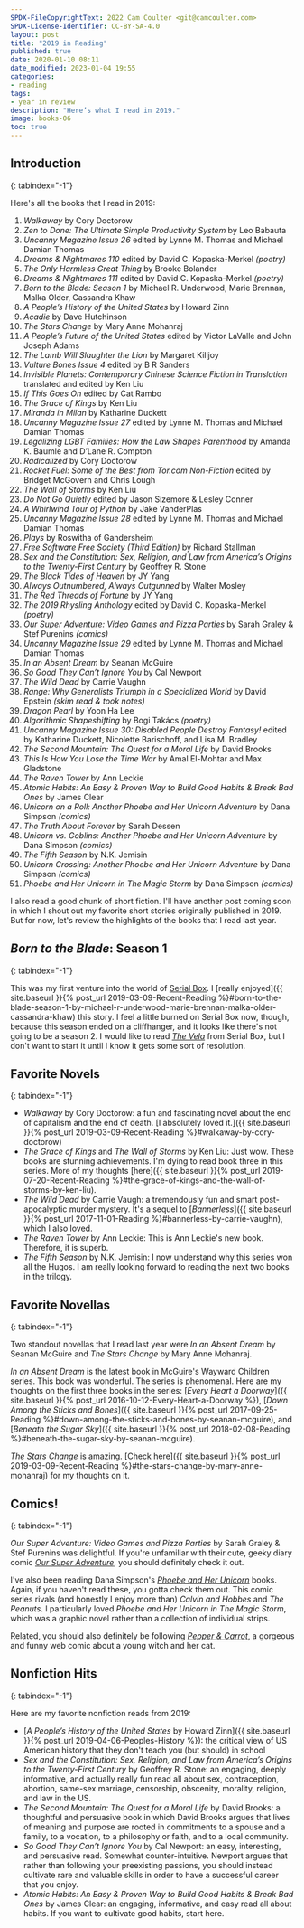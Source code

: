 ```yaml
---
SPDX-FileCopyrightText: 2022 Cam Coulter <git@camcoulter.com>
SPDX-License-Identifier: CC-BY-SA-4.0
layout: post
title: "2019 in Reading"
published: true
date: 2020-01-10 08:11
date_modified: 2023-01-04 19:55
categories:
- reading
tags:
- year in review
description: "Here’s what I read in 2019."
image: books-06
toc: true
---
```


## Introduction
{: tabindex="-1"}

Here's all the books that I read in 2019:

<ol>
<li><cite>Walkaway</cite> by Cory Doctorow</li>
<li>
  <cite>Zen to Done: The Ultimate Simple Productivity System</cite> by Leo
  Babauta
</li>
<li>
  <cite>Uncanny Magazine Issue 26</cite> edited by Lynne M. Thomas and Michael
  Damian Thomas
</li>
<li>
  <cite>Dreams &amp; Nightmares 110</cite> edited by David C. Kopaska-Merkel
  <i>(poetry)</i>
</li>
<li><cite>The Only Harmless Great Thing</cite> by Brooke Bolander</li>
<li>
  <cite>Dreams &amp; Nightmares 111</cite> edited by David C. Kopaska-Merkel
  <i>(poetry)</i>
</li>
<li>
  <cite>Born to the Blade: Season 1</cite> by Michael R. Underwood, Marie
  Brennan, Malka Older, Cassandra Khaw
</li>
<li><cite>A People’s History of the United States</cite> by Howard Zinn</li>
<li><cite>Acadie</cite> by Dave Hutchinson</li>
<li><cite>The Stars Change</cite> by Mary Anne Mohanraj</li>
<li>
  <cite>A People’s Future of the United States</cite> edited by Victor LaValle
  and John Joseph Adams
</li>
<li><cite>The Lamb Will Slaughter the Lion</cite> by Margaret Killjoy</li>
<li><cite>Vulture Bones Issue 4</cite> edited by B R Sanders</li>
<li>
  <cite
    >Invisible Planets: Contemporary Chinese Science Fiction in
    Translation</cite
  >
  translated and edited by Ken Liu
</li>
<li><cite>If This Goes On</cite> edited by Cat Rambo</li>
<li><cite>The Grace of Kings</cite> by Ken Liu</li>
<li><cite>Miranda in Milan</cite> by Katharine Duckett</li>
<li>
  <cite>Uncanny Magazine Issue 27</cite> edited by Lynne M. Thomas and Michael
  Damian Thomas
</li>
<li>
  <cite>Legalizing LGBT Families: How the Law Shapes Parenthood</cite> by Amanda
  K. Baumle and D’Lane R. Compton
</li>
<li><cite>Radicalized</cite> by Cory Doctorow</li>
<li>
  <cite>Rocket Fuel: Some of the Best from Tor.com Non-Fiction</cite> edited by
  Bridget McGovern and Chris Lough
</li>
<li><cite>The Wall of Storms</cite> by Ken Liu</li>
<li>
  <cite>Do Not Go Quietly</cite> edited by Jason Sizemore &amp; Lesley Conner
</li>
<li><cite>A Whirlwind Tour of Python</cite> by Jake VanderPlas</li>
<li>
  <cite>Uncanny Magazine Issue 28</cite> edited by Lynne M. Thomas and Michael
  Damian Thomas
</li>
<li><cite>Plays</cite> by Roswitha of Gandersheim</li>
<li>
  <cite>Free Software Free Society (Third Edition)</cite> by Richard Stallman
</li>
<li>
  <cite
    >Sex and the Constitution: Sex, Religion, and Law from America’s Origins to
    the Twenty-First Century</cite
  >
  by Geoffrey R. Stone
</li>
<li><cite>The Black Tides of Heaven</cite> by JY Yang</li>
<li><cite>Always Outnumbered, Always Outgunned</cite> by Walter Mosley</li>
<li><cite>The Red Threads of Fortune</cite> by JY Yang</li>
<li>
  <cite>The 2019 Rhysling Anthology</cite> edited by David C. Kopaska-Merkel
  <i>(poetry)</i>
</li>
<li>
  <cite>Our Super Adventure: Video Games and Pizza Parties</cite> by Sarah
  Graley &amp; Stef Purenins <i>(comics)</i>
</li>
<li>
  <cite>Uncanny Magazine Issue 29</cite> edited by Lynne M. Thomas and Michael
  Damian Thomas
</li>
<li><cite>In an Absent Dream</cite> by Seanan McGuire</li>
<li><cite>So Good They Can’t Ignore You</cite> by Cal Newport</li>
<li><cite>The Wild Dead</cite> by Carrie Vaughn</li>
<li>
  <cite>Range: Why Generalists Triumph in a Specialized World</cite> by David
  Epstein <i>(skim read &amp; took notes)</i>
</li>
<li><cite>Dragon Pearl</cite> by Yoon Ha Lee</li>
<li><cite>Algorithmic Shapeshifting</cite> by Bogi Takács <i>(poetry)</i></li>
<li>
  <cite>Uncanny Magazine Issue 30: Disabled People Destroy Fantasy!</cite>
  edited by Katharine Duckett, Nicolette Barischoff, and Lisa M. Bradley
</li>
<li>
  <cite>The Second Mountain: The Quest for a Moral Life</cite> by David Brooks
</li>
<li>
  <cite>This Is How You Lose the Time War</cite> by Amal El-Mohtar and Max
  Gladstone
</li>
<li><cite>The Raven Tower</cite> by Ann Leckie</li>
<li>
  <cite
    >Atomic Habits: An Easy &amp; Proven Way to Build Good Habits &amp; Break
    Bad Ones</cite
  >
  by James Clear
</li>
<li>
  <cite>Unicorn on a Roll: Another Phoebe and Her Unicorn Adventure</cite> by
  Dana Simpson <i>(comics)</i>
</li>
<li><cite>The Truth About Forever</cite> by Sarah Dessen</li>
<li>
  <cite>Unicorn vs. Goblins: Another Phoebe and Her Unicorn Adventure</cite> by
  Dana Simpson <i>(comics)</i>
</li>
<li><cite>The Fifth Season</cite> by N.K. Jemisin</li>
<li>
  <cite>Unicorn Crossing: Another Phoebe and Her Unicorn Adventure</cite> by
  Dana Simpson <i>(comics)</i>
</li>
<li>
  <cite>Phoebe and Her Unicorn in The Magic Storm</cite> by Dana Simpson
  <i>(comics)</i>
</li>
</ol>

I also read a good chunk of short fiction. I'll have another post coming soon in which I shout out my favorite short stories originally published in 2019. But for now, let's review the highlights of the books that I read last year.

## <cite>Born to the Blade</cite>: Season 1
{: tabindex="-1"}

This was my first venture into the world of [Serial Box](https://www.serialbox.com). I [really enjoyed]({{ site.baseurl }}{% post_url 2019-03-09-Recent-Reading %}#born-to-the-blade-season-1-by-michael-r-underwood-marie-brennan-malka-older-cassandra-khaw) this story. I feel a little burned on Serial Box now, though, because this season ended on a cliffhanger, and it looks like there's not going to be a season 2. I would like to read [<cite>The Vela</cite>](https://www.serialbox.com/serials/the-vela) from Serial Box, but I don't want to start it until I know it gets some sort of resolution.

## Favorite Novels
{: tabindex="-1"}

* <cite>Walkaway</cite> by Cory Doctorow: a fun and fascinating novel about the end of capitalism and the end of death. [I absolutely loved it.]({{ site.baseurl }}{% post_url 2019-03-09-Recent-Reading %}#walkaway-by-cory-doctorow)
* <cite>The Grace of Kings</cite> and <cite>The Wall of Storms</cite> by Ken Liu: Just wow. These books are stunning achievements. I'm dying to read book three in this series. More of my thoughts [here]({{ site.baseurl }}{% post_url 2019-07-20-Recent-Reading %}#the-grace-of-kings-and-the-wall-of-storms-by-ken-liu).
* <cite>The Wild Dead</cite> by Carrie Vaugh: a tremendously fun and smart post-apocalyptic murder mystery. It's a sequel to [<cite>Bannerless</cite>]({{ site.baseurl }}{% post_url 2017-11-01-Reading %}#bannerless-by-carrie-vaughn), which I also loved.
* <cite>The Raven Tower</cite> by Ann Leckie: This is Ann Leckie's new book. Therefore, it is superb.
* <cite>The Fifth Season</cite> by N.K. Jemisin: I now understand why this series won all the Hugos. I am really looking forward to reading the next two books in the trilogy.

## Favorite Novellas
{: tabindex="-1"}

Two standout novellas that I read last year were <cite>In an Absent Dream</cite> by Seanan McGuire and <cite>The Stars Change</cite> by Mary Anne Mohanraj.

<cite>In an Absent Dream</cite> is the latest book in McGuire's Wayward Children series. This book was wonderful. The series is phenomenal. Here are my thoughts on the first three books in the series: [<cite>Every Heart a Doorway</cite>]({{ site.baseurl }}{% post_url 2016-10-12-Every-Heart-a-Doorway %}), [<cite>Down Among the Sticks and Bones</cite>]({{ site.baseurl }}{% post_url 2017-09-25-Reading %}#down-among-the-sticks-and-bones-by-seanan-mcguire), and [<cite>Beneath the Sugar Sky</cite>]({{ site.baseurl }}{% post_url 2018-02-08-Reading %}#beneath-the-sugar-sky-by-seanan-mcguire).

<cite>The Stars Change</cite> is amazing. [Check here]({{ site.baseurl }}{% post_url 2019-03-09-Recent-Reading %}#the-stars-change-by-mary-anne-mohanraj) for my thoughts on it.

## Comics!
{: tabindex="-1"}

<cite>Our Super Adventure: Video Games and Pizza Parties</cite> by Sarah Graley & Stef Purenins was delightful. If you're unfamiliar with their cute, geeky diary comic [<cite>Our Super Adventure</cite>](https://www.oursuperadventure.com/), you should definitely check it out.

I've also been reading Dana Simpson's [<cite>Phoebe and Her Unicorn</cite>](https://www.gocomics.com/phoebe-and-her-unicorn) books. Again, if you haven't read these, you gotta check them out. This comic series rivals (and honestly I enjoy more than) <cite>Calvin and Hobbes</cite> and <cite>The Peanuts</cite>. I particularly loved <cite>Phoebe and Her Unicorn in The Magic Storm</cite>, which was a graphic novel rather than a collection of individual strips.

Related, you should also definitely be following [<cite>Pepper & Carrot</cite>](https://www.peppercarrot.com/), a gorgeous and funny web comic about a young witch and her cat.

## Nonfiction Hits
{: tabindex="-1"}

Here are my favorite nonfiction reads from 2019:

* [<cite>A People’s History of the United States</cite> by Howard Zinn]({{ site.baseurl }}{% post_url 2019-04-06-Peoples-History %}): the critical view of US American history that they don't teach you (but should) in school
* <cite>Sex and the Constitution: Sex, Religion, and Law from America’s Origins to the Twenty-First Century</cite> by Geoffrey R. Stone: an engaging, deeply informative, and actually really fun read all about sex, contraception, abortion, same-sex marriage, censorship, obscenity, morality, religion, and law in the US.
* <cite>The Second Mountain: The Quest for a Moral Life</cite> by David Brooks: a thoughtful and persuasive book in which David Brooks argues that lives of meaning and purpose are rooted in commitments to a spouse and a family, to a vocation, to a philosophy or faith, and to a local community.
* <cite>So Good They Can’t Ignore You</cite> by Cal Newport: an easy, interesting, and persuasive read. Somewhat counter-intuitive. Newport argues that rather than following your preexisting passions, you should instead cultivate rare and valuable skills in order to have a successful career that you enjoy.
* <cite>Atomic Habits: An Easy & Proven Way to Build Good Habits & Break Bad Ones</cite> by James Clear: an engaging, informative, and easy read all about habits. If you want to cultivate good habits, start here.
